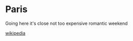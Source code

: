 # Paris

Going here it's close not too expensive romantic weekend


[wikipedia](https://en.wikipedia.org/wiki/Paris)
